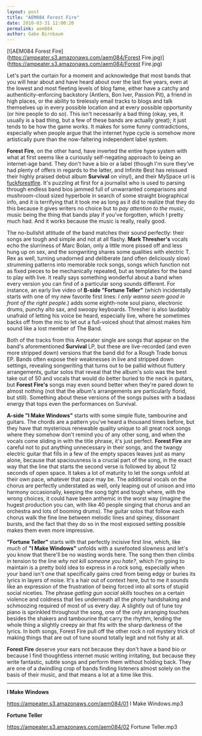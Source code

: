 ```yaml
---
layout: post
title: "AEM084 Forest Fire"
date: 2010-03-31 12:00:20
permalink: aem084
author: Gabe Birnbaum
---
```

[![AEM084 Forest Fire](https://ampeater.s3.amazonaws.com/aem084/Forest Fire.jpg)](https://ampeater.s3.amazonaws.com/aem084/Forest Fire.jpg)

Let's part the curtain for a moment and acknowledge that most bands that you will hear about and have heard about over the last five years, even at the lowest and most fleeting levels of blog fame, either have a catchy and authenticity-enforcing backstory (Antlers, Bon Iver, Passion Pit), a friend in high places, or the ability to tirelessly email tracks to blogs and talk themselves up in every possible location and at every possible opportunity (or hire people to do so). This isn't necessarily a bad thing (okay, yes, it usually is a bad thing, but a few of these bands are actually great); it just tends to be how the game works. It makes for some funny contradictions, especially when people argue that the internet hype cycle is somehow more artistically pure than the now-faltering independent label system.

<!-- more -->

**Forest Fire**, on the other hand, have inverted the entire hype system with what at first seems like a curiously self-negating approach to being an internet-age band. They don't have a bio or a label (though I'm sure they've had plenty of offers in regards to the latter, and Infinite Best has reissued their highly praised debut album **Survival** on vinyl), and their MySpace url is [fuckforestfire](http://www.myspace.com/fuckforestfire). It's puzzling at first for a journalist who is used to parsing through endless band bios jammed full of unwarranted comparisons and mushroom-cloud sized hyperbole in search of some straight biographical info, and it is terrifying that it took me as long as it did to realize that they do this because it gives writers no choice but to _pay attention to the music_, music being the thing that bands play if you've forgotten, which I pretty much had. And it works because the music is really, really good.

The no-bullshit attitude of the band matches their sound perfectly: their songs are tough and simple and not at all flashy. **Mark Thresher's** vocals echo the slurriness of Marc Bolan, only a little more pissed off and less hung up on sex, and the songwriting shares some qualities with electric T. Rex as well, turning unadorned and deliberate (and often deliciously slow) strumming patterns into memorable rock songs, songs which function not as fixed pieces to be mechanically repeated, but as templates for the band to play with live. It really says something wonderful about a band when every version you can find of a particular song sounds different. For instance, an early live video of **B-side "Fortune Teller"** (which incidentally starts with one of my new favorite first lines: _I only wanna seem good in front of the right people_.) adds some eighth-note soul piano, electronic drums, punchy alto sax, and swoopy keyboards. Thresher is also laudably unafraid of letting his voice be heard, especially live, where he sometimes backs off from the mic to let out a full-voiced shout that almost makes him sound like a lost member of The Band.

Both of the tracks from this Ampeater single are songs that appear on the band's aforementioned **Survival** LP, but these are live-recorded (and even more stripped down) versions that the band did for a Rough Trade bonus EP. Bands often expose their weaknesses in live and stripped down settings, revealing songwriting that turns out to be pallid without fluttery arrangements, guitar solos that reveal that the album's solo was the best take out of 50 and vocals that would do better buried to the neck in guitars, but **Forest Fire's** songs may even sound better when they're pared down to almost nothing (not that the album's arrangements are particularly florid, but still). Something about these versions of the songs pulses with a badass energy that tops even the performances on Survival.

**A-side "I Make Windows"** starts with some simple flute, tambourine and guitars. The chords are a pattern you've heard a thousand times before, but they have that mysterious renewable quality unique to all great rock songs where they somehow don't remind you of any other song, and when the vocals come sliding in with the title phrase, it's just perfect. **Forest Fire** are careful not to put anything unnecessary in their songs, and the twangy electric guitar that fills in a few of the empty spaces leaves just as many alone, because that spaciousness is a crucial part of the song, in the exact way that the line that starts the second verse is followed by about 12 seconds of open space. It takes a lot of maturity to let the songs unfold at their own pace, whatever that pace may be. The additional vocals on the chorus are perfectly understated as well, only leaping out of unison and into harmony occasionally, keeping the song tight and tough where, with the wrong choices, it could have been anthemic in the worst way (imagine the hugest production you can, with like 40 people singing that chorus and an orchestra and lots of booming drums). The guitar solos that follow each chorus walk the fine line between melodic lines and spiney, dissonant bursts, and the fact that they do so in the most exposed setting possible makes them even more impressive.

**"Fortune Teller"** starts with that perfectly incisive first line, which, like much of **"I Make Windows"** unfolds with a surefooted slowness and let's you know that there'll be no wasting words here. The song then then climbs in tension to the line _why not kill someone you hate?_, which I'm going to maintain is a pretty bold idea to express in a rock song, especially when your band isn't one that specifically gains cred from being edgy or buries its lyrics in layers of noise. It's a hair out of context here, but to me it sounds like an expression of the frustration of being forced into all sorts of stupid social niceties. The phrase _gatling gun social skills_ touches on a certain violence and coldness that lies underneath all the phony handshaking and schmoozing required of most of us every day. A slightly out of tune toy piano is sprinkled throughout the song, one of the only arranging touches besides the shakers and tambourine that carry the rhythm, lending the whole thing a slightly creepy air that fits with the sharp darkness of the lyrics. In both songs, Forest Fire pull off the other rock n roll mystery trick of making things that are out of tune sound totally legit and not fishy at all.

**Forest Fire** deserve your ears not because they don't have a band bio or because I find thoughtless internet music writing irritating, but because they write fantastic, subtle songs and perform them without holding back. They are one of a dwindling crop of bands finding listeners almost solely on the basis of their music, and that means a lot at a time like this.

---

**I Make Windows**

https://ampeater.s3.amazonaws.com/aem084/01 I Make Windows.mp3

**Fortune Teller**

https://ampeater.s3.amazonaws.com/aem084/02 Fortune Teller.mp3

